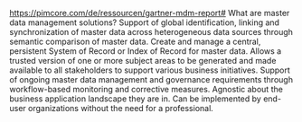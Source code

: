 
https://pimcore.com/de/ressourcen/gartner-mdm-report#
What are master data management solutions?
Support of global identification, linking and synchronization of master data across heterogeneous data sources through semantic comparison of master data.
Create and manage a central, persistent System of Record or Index of Record for master data.
Allows a trusted version of one or more subject areas to be generated and made available to all stakeholders to support various business initiatives.
Support of ongoing master data management and governance requirements through workflow-based monitoring and corrective measures.
Agnostic about the business application landscape they are in.
Can be implemented by end-user organizations without the need for a professional.
